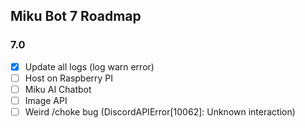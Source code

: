 ## Miku Bot 7 Roadmap

### 7.0
- [X] Update all logs (log warn error)
- [ ] Host on Raspberry PI
- [ ] Miku AI Chatbot
- [ ] Image API
- [ ] Weird /choke bug (DiscordAPIError[10062]: Unknown interaction)
